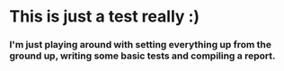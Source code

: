 # This is just a test really :)
### I'm just playing around with setting everything up from the ground up, writing some basic tests and compiling a report.
